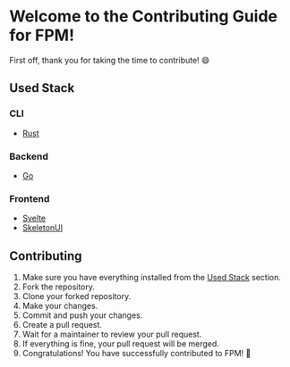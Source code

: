 # Welcome to the Contributing Guide for FPM!
First off, thank you for taking the time to contribute! 😄

## Used Stack
### CLI
- [Rust](https://www.rust-lang.org/)

### Backend
- [Go](https://golang.org/)

### Frontend
- [Svelte](https://svelte.dev/)
- [SkeletonUI](https://skeleton.dev/)

## Contributing
1. Make sure you have everything installed from the [Used Stack](#used-stack) section.
2. Fork the repository.
3. Clone your forked repository.
4. Make your changes.
5. Commit and push your changes.
6. Create a pull request.
7. Wait for a maintainer to review your pull request.
8. If everything is fine, your pull request will be merged.
9. Congratulations! You have successfully contributed to FPM! 🎉

